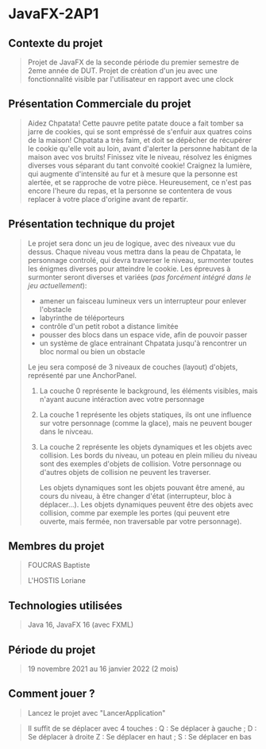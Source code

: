 # JavaFX-2AP1

## Contexte du projet
>
> Projet de JavaFX de la seconde période du premier semestre de 2eme année de DUT.
> Projet de création d'un jeu avec une fonctionnalité visible par l'utilisateur en rapport avec une clock

## Présentation Commerciale du projet
>
> Aidez Chpatata!
> Cette pauvre petite patate douce a fait tomber sa jarre de cookies, qui se sont empréssé de s'enfuir aux quatres coins de la maison!
> Chpatata a très faim, et doit se dépêcher de récupérer le cookie qu'elle voit au loin, avant d'alerter la personne habitant de la maison avec vos bruits!
> Finissez vite le niveau, résolvez les énigmes diverses vous séparant du tant convoité cookie!
> Craignez la lumière, qui augmente d'intensité au fur et à mesure que la personne est alertée, et se rapproche de votre pièce.
> Heureusement, ce n'est pas encore l'heure du repas, et la personne se contentera de vous replacer à votre place d'origine avant de repartir.

## Présentation technique du projet
>
> Le projet sera donc un jeu de logique, avec des niveaux vue du dessus.
> Chaque niveau vous mettra dans la peau de Chpatata, le personnage controlé, qui devra traverser le niveau, surmonter toutes les énigmes diverses pour atteindre le cookie.
> Les épreuves à surmonter seront diverses et variées (*pas forcément intégré dans le jeu actuellement*):
> *   amener un faisceau lumineux vers un interrupteur pour enlever l'obstacle
> *   labyrinthe de téléporteurs
> *   contrôle d'un petit robot a distance limitée
> *   pousser des blocs dans un espace vide, afin de pouvoir passer
> *   un système de glace entrainant Chpatata jusqu'à rencontrer un bloc normal ou bien un obstacle
>
> Le jeu sera composé de 3 niveaux de couches (layout) d'objets, représenté par une AnchorPanel.
> 1.  La couche 0 représente le background, les éléments visibles, mais n'ayant aucune intéraction avec votre personnage
> 2.  La couche 1 représente les objets statiques, ils ont une influence sur votre personnage (comme la glace), mais ne peuvent bouger dans le nivceau.
> 3.  La couche 2 représente les objets dynamiques et les objets avec collision.
>     Les bords du niveau, un poteau en plein milieu du niveau sont des exemples d'objets de collision.
>     Votre personnage ou d'autres objets de collision ne peuvent les traverser.
>
>     Les objets dynamiques sont les objets pouvant être amené, au cours du niveau, à être changer d'état (interrupteur, bloc à déplacer...).
>     Les objets dynamiques peuvent être des objets avec collision, comme par exemple les portes (qui peuvent etre ouverte, mais fermée, non traversable par votre personnage).
>

## Membres du projet
> 
> FOUCRAS Baptiste
>
> L'HOSTIS Loriane
>

## Technologies utilisées
>
> Java 16, JavaFX 16 (avec FXML)
>

## Période du projet
>
> 19 novembre 2021 au 16 janvier 2022 (2 mois)
>

## Comment jouer ? 
> Lancez le projet avec "LancerApplication"

> Il suffit de se déplacer avec 4 touches : 
> Q : Se déplacer à gauche ; D : Se déplacer à droite 
> Z : Se déplacer en haut ; S : Se déplacer en bas